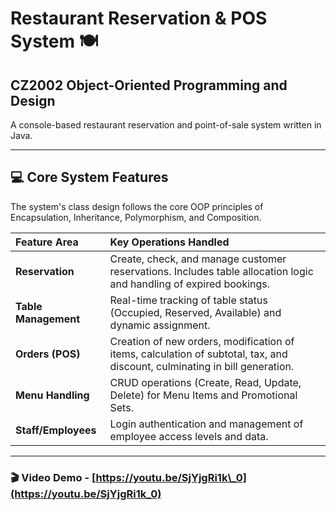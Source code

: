 # Restaurant Reservation & POS System 🍽️

## CZ2002 Object-Oriented Programming and Design  
A console-based restaurant reservation and point-of-sale system written in Java.

---

## 💻 Core System Features

The system's class design follows the core OOP principles of Encapsulation, Inheritance, Polymorphism, and Composition.

| Feature Area | Key Operations Handled |
| :--- | :--- |
| **Reservation** | Create, check, and manage customer reservations. Includes table allocation logic and handling of expired bookings. |
| **Table Management** | Real-time tracking of table status (Occupied, Reserved, Available) and dynamic assignment. |
| **Orders (POS)** | Creation of new orders, modification of items, calculation of subtotal, tax, and discount, culminating in bill generation. |
| **Menu Handling** | CRUD operations (Create, Read, Update, Delete) for Menu Items and Promotional Sets. |
| **Staff/Employees** | Login authentication and management of employee access levels and data. |

---

### 🎬 Video Demo - [https://youtu.be/SjYjgRi1k\_0](https://youtu.be/SjYjgRi1k_0)
